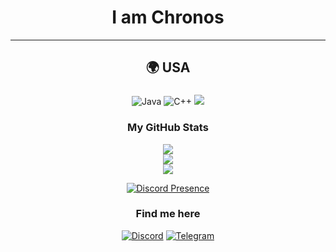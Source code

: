 <div align="center">

# I am Chronos

----
 🌍  USA
---

### 

![Java](https://img.shields.io/badge/java-%23ED8B00.svg?style=for-the-badge&logo=openjdk&logoColor=white)
![C++](https://img.shields.io/badge/c++-%237F52FF.svg?style=for-the-badge&logo=c++&logoColor=white)
![](https://komarev.com/ghpvc/?username=nukiz&color=green)

### My GitHub Stats

![](https://github-readme-stats.vercel.app/api?username=ChronosMain&theme=dark&hide_border=false&include_all_commits=true&count_private=true)<br/>
![](https://github-readme-streak-stats.herokuapp.com/?user=ChronosMain&theme=dark&hide_border=false)<br/>
![](https://github-readme-stats.vercel.app/api/top-langs/?username=ChronosMain&theme=dark&hide_border=false&include_all_commits=false&count_private=true&layout=compact)


[![Discord Presence](https://lanyard.cnrad.dev/api/825142884788994058)](https://discord.com/users/825142884788994058)<br>

### Find me here
[![Discord](https://img.shields.io/badge/Discord-5865F2.svg?style=for-the-badge&logo=Discord&logoColor=white)](https://discord.com/users/825142884788994058)
[![Telegram](https://img.shields.io/badge/Telegram-2CA5E0?style=for-the-badge&logo=telegram&logoColor=white)](https://t.me/chronosclient)
</div>
